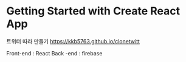 # Getting Started with Create React App
트위터 따라 만들기
https://kkb5763.github.io/clonetwitt

Front-end : React 
Back -end : firebase

